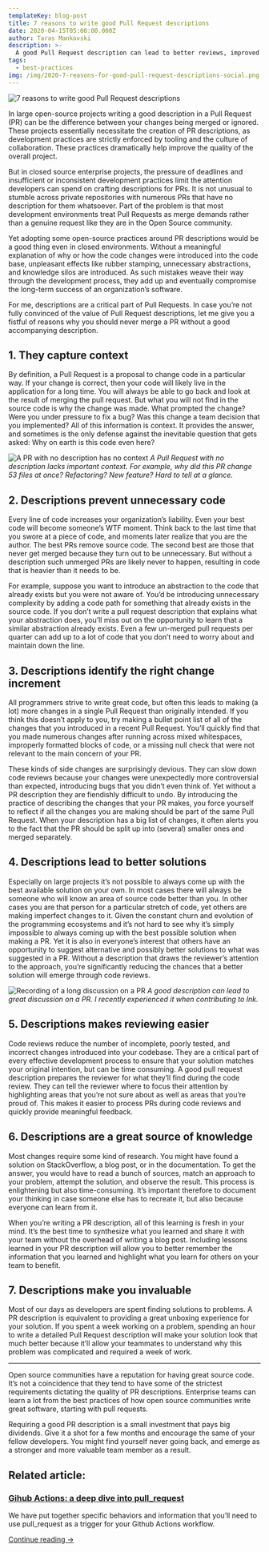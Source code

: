 ```yaml
---
templateKey: blog-post
title: 7 reasons to write good Pull Request descriptions
date: 2020-04-15T05:00:00.000Z
author: Taras Mankovski
description: >-
  A good Pull Request description can lead to better reviews, improved solutions, better documentation, and more. In this article, Taras surveys seven big wins of PR descriptions. 
tags:
  - best-practices
img: /img/2020-7-reasons-for-good-pull-request-descriptions-social.png
---
```

![7 reasons to write good Pull Request descriptions](2020-7-reasons-for-good-pull-request-descriptions-intro.png)

In large open-source projects writing a good description in a Pull Request (PR) can be the difference between your changes being merged or ignored. These projects essentially necessitate the creation of PR descriptions, as development practices are strictly enforced by tooling and the culture of collaboration. These practices dramatically help improve the quality of the overall project.

But in closed source enterprise projects, the pressure of deadlines and insufficient or inconsistent development practices limit the attention developers can spend on crafting descriptions for PRs. It is not unusual to stumble across private repositories with numerous PRs that have no description for them whatsoever. Part of the problem is that most development environments treat Pull Requests as merge demands rather than a genuine request like they are in the Open Source community.

Yet adopting some open-source practices around PR descriptions would be a good thing even in closed environments. Without a meaningful explanation of why or how the code changes were introduced into the code base, unpleasant effects like rubber stamping, unnecessary abstractions, and knowledge silos are introduced. As such mistakes weave their way through the development process, they add up and eventually compromise the long-term success of an organization’s software.

For me, descriptions are a critical part of Pull Requests. In case you’re not fully convinced of the value of Pull Request descriptions, let me give you a fistful of reasons why you should never merge a PR without a good accompanying description.


## 1. They capture context

By definition, a Pull Request is a proposal to change code in a particular way. If your change is correct, then your code will likely live in the application for a long time. You will always be able to go back and look at the result of merging the pull request. But what you will not find in the source code is why the change was made. What prompted the change? Were you under pressure to fix a bug? Was this change a team decision that you implemented? All of this information is context. It provides the answer, and sometimes is the only defense against the inevitable question that gets asked: Why on earth is this code even here?

![A PR with no description has no context](2020-7-reasons-for-good-pull-request-descriptions-empty-pr.png)
*A Pull Request with no description lacks important context. For example, why did this PR change 53 files at once? Refactoring? New feature? Hard to tell at a glance.*

## 2. Descriptions prevent unnecessary code
Every line of code increases your organization’s liability. Even your best code will become someone’s WTF moment. Think back to the last time that you swore at a piece of code, and moments later realize that you are the author. The best PRs remove source code. The second best are those that never get merged because they turn out to be unnecessary. But without a description such unmerged PRs are likely never to happen, resulting in code that is heavier than it needs to be.

For example, suppose you want to introduce an abstraction to the code that already exists but you were not aware of. You’d be introducing unnecessary complexity by adding a code path for something that already exists in the source code. If you don’t write a pull request description that explains what your abstraction does, you’ll miss out on the opportunity to learn that a similar abstraction already exists. Even a few un-merged pull requests per quarter can add up to a lot of code that you don’t need to worry about and maintain down the line. 

## 3. Descriptions identify the right change increment
All programmers strive to write great code, but often this leads to making (a lot) more changes in a single Pull Request than originally intended. If you think this doesn’t apply to you, try making a bullet point list of all of the changes that you introduced in a recent Pull Request. You’ll quickly find that you made numerous changes after running across mixed whitespaces, improperly formatted blocks of code, or a missing null check that were not relevant to the main concern of your PR.

These kinds of side changes are surprisingly devious. They can slow down code reviews because your changes were unexpectedly more controversial than expected, introducing bugs that you didn’t even think of. Yet without a PR description they are fiendishly difficult to undo. By introducing the practice of describing the changes that your PR makes, you force yourself to reflect if all the changes you are making should be part of the same Pull Request. When your description has a big list of changes, it often alerts you to the fact that the PR should be split up into (several) smaller ones and merged separately.

## 4. Descriptions lead to better solutions

Especially on large projects it’s not possible to always come up with the best available solution on your own. In most cases there will always be someone who will know an area of source code better than you. In other cases you are that person for a particular stretch of code, yet others are making imperfect changes to it. Given the constant churn and evolution of the programming ecosystems and it’s not hard to see why it’s simply impossible to always coming up with the best possible solution when making a PR. Yet it is also in everyone’s interest that others have an opportunity to suggest alternative and possibly better solutions to what was suggested in a PR. Without a description that draws the reviewer’s attention to the approach, you’re significantly reducing the chances that a better solution will emerge through code reviews.

![Recording of a long discussion on a PR](2020-7-reasons-for-good-pull-request-descriptions-long-responses.png)
*A good description can lead to great discussion on a PR. I recently experienced it when contributing to Ink.*

## 5. Descriptions makes reviewing easier
Code reviews reduce the number of incomplete, poorly tested, and incorrect changes introduced into your codebase. They are a critical part of every effective development process to ensure that your solution matches your original intention, but can be time consuming. A good pull request description prepares the reviewer for what they’ll find during the code review. They can tell the reviewer where to focus their attention by highlighting areas that you’re not sure about as well as areas that you’re proud of. This makes it easier to process PRs during code reviews and quickly provide meaningful feedback.

## 6. Descriptions are a great source of knowledge

Most changes require some kind of research. You might have found a solution on StackOverflow, a blog post, or in the documentation. To get the answer, you would have to read a bunch of sources, match an approach to your problem, attempt the solution, and observe the result. This process is enlightening but also time-consuming. It’s important therefore to document your thinking in case someone else has to recreate it, but also because everyone can learn from it. 

When you’re writing a PR description, all of this learning is fresh in your mind. It’s the best time to synthesize what you learned and share it with your team without the overhead of writing a blog post. Including lessons learned in your PR description will allow you to better remember the information that you learned and highlight what you learn for others on your team to benefit. 

## 7. Descriptions make you invaluable

Most of our days as developers are spent finding solutions to problems. A PR description is equivalent to providing a great unboxing experience for your solution. If you spent a week working on a problem, spending an hour to write a detailed Pull Request description will make your solution look that much better because it’ll allow your teammates to understand why this problem was complicated and required a week of work. 

---
Open source communities have a reputation for having great source code. It’s not a coincidence that they tend to have some of the strictest requirements dictating the quality of PR descriptions. Enterprise teams can learn a lot from the best practices of how open source communities write great software, starting with pull requests. 

Requiring a good PR description is a small investment that pays big dividends. Give it a shot for a few months and encourage the same of your fellow developers. You might find yourself never going back, and emerge as a stronger and more valuable team member as a result.  

<aside class="posts-list-list">
  <h2>Related article:</h2>
  <div class="posts-list-entry">
    <h3 class="posts-list-title">
      <a href="/blog/2020-05-25-github-actions-pull_request/">
        Gihub Actions: a deep dive into pull_request
      </a>
    </h3>
    <p>
      We have put together specific behaviors and information that you’ll need to use pull_request as a trigger for your Github Actions workflow.
    </p>
    <a href="/blog/2020-05-25-github-actions-pull_request/" class="post-link">
      Continue reading
      <span class="post-link--arrow">→</span>
    </a>
  </div>
</aside>
